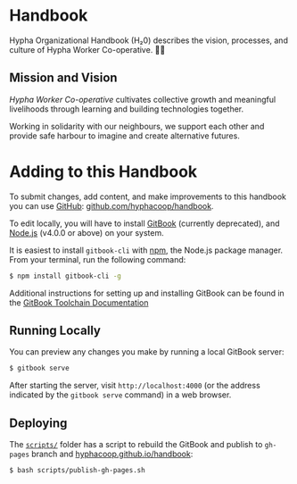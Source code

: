 # Handbook

Hypha Organizational Handbook (H₂0) describes the vision, processes, and culture of Hypha Worker Co-operative. 🌿🍄

## Mission and Vision

*Hypha Worker Co-operative* cultivates collective growth and meaningful livelihoods through learning and building technologies together.

Working in solidarity with our neighbours, we support each other and provide safe harbour to imagine and create alternative futures.




# Adding to this Handbook

To submit changes, add content, and make improvements to this handbook you can use [GitHub](https://github.com/hyphacoop/handbook): [github.com/hyphacoop/handbook](https://github.com/hyphacoop/handbook).

To edit locally, you will have to install [GitBook](https://github.com/GitbookIO/gitbook-cli) (currently deprecated), and [Node.js](https://nodejs.org/en/) (v4.0.0 or above) on your system.

It is easiest to install `gitbook-cli` with [npm](https://www.npmjs.com/), the Node.js package manager. From your terminal, run the following command:

```bash
$ npm install gitbook-cli -g
```

Additional instructions for setting up and installing GitBook can be found in the [GitBook Toolchain Documentation](https://toolchain.gitbook.com/setup.html)

## Running Locally

You can preview any changes you make by running a local GitBook server:

```bash
$ gitbook serve
```

After starting the server, visit `http://localhost:4000` (or the address indicated by the `gitbook serve` command) in a web browser.

## Deploying

The [`scripts/`](scripts/) folder has a script to rebuild the GitBook and publish to `gh-pages` branch and [hyphacoop.github.io/handbook](https://hyphacoop.github.io/handbook/):

```bash
$ bash scripts/publish-gh-pages.sh
```
